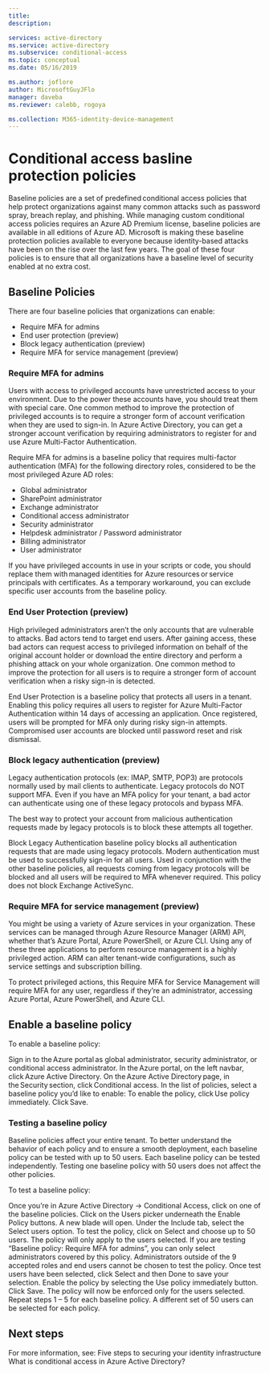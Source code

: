```yaml
---
title: 
description: 

services: active-directory
ms.service: active-directory
ms.subservice: conditional-access
ms.topic: conceptual
ms.date: 05/16/2019

ms.author: joflore
author: MicrosoftGuyJFlo
manager: daveba
ms.reviewer: calebb, rogoya

ms.collection: M365-identity-device-management
---
```

# Conditional access basline protection policies

Baseline policies are a set of predefined conditional access policies that help protect organizations against many common attacks such as password spray, breach replay, and phishing. While managing custom conditional access policies requires an Azure AD Premium license, baseline policies are available in all editions of Azure AD. Microsoft is making these baseline protection policies available to everyone because identity-based attacks have been on the rise over the last few years. The goal of these four policies is to ensure that all organizations have a baseline level of security enabled at no extra cost.

## Baseline Policies

There are four baseline policies that organizations can enable:

* Require MFA for admins
* End user protection (preview)
* Block legacy authentication (preview)
* Require MFA for service management (preview)

### Require MFA for admins

Users with access to privileged accounts have unrestricted access to your environment. Due to the power these accounts have, you should treat them with special care. One common method to improve the protection of privileged accounts is to require a stronger form of account verification when they are used to sign-in. In Azure Active Directory, you can get a stronger account verification by requiring administrators to register for and use Azure Multi-Factor Authentication.

Require MFA for admins is a baseline policy that requires multi-factor authentication (MFA) for the following directory roles, considered to be the most privileged Azure AD roles:

* Global administrator
* SharePoint administrator
* Exchange administrator
* Conditional access administrator
* Security administrator
* Helpdesk administrator / Password administrator
* Billing administrator
* User administrator

If you have privileged accounts in use in your scripts or code, you should replace them with managed identities for Azure resources or service principals with certificates. As a temporary workaround, you can exclude specific user accounts from the baseline policy.

### End User Protection (preview)

High privileged administrators aren’t the only accounts that are vulnerable to attacks. Bad actors tend to target end users. After gaining access, these bad actors can request access to privileged information on behalf of the original account holder or download the entire directory and perform a phishing attack on your whole organization. One common method to improve the protection for all users is to require a stronger form of account verification when a risky sign-in is detected.

End User Protection is a baseline policy that protects all users in a tenant. Enabling this policy requires all users to register for Azure Multi-Factor Authentication within 14 days of accessing an application. Once registered, users will be prompted for MFA only during risky sign-in attempts. Compromised user accounts are blocked until password reset and risk dismissal.  

### Block legacy authentication (preview)

Legacy authentication protocols (ex: IMAP, SMTP, POP3) are protocols normally used by mail clients to authenticate. Legacy protocols do NOT support MFA. Even if you have an MFA policy for your tenant, a bad actor can authenticate using one of these legacy protocols and bypass MFA.

The best way to protect your account from malicious authentication requests made by legacy protocols is to block these attempts all together.

Block Legacy Authentication baseline policy blocks all authentication requests that are made using legacy protocols. Modern authentication must be used to successfully sign-in for all users. Used in conjunction with the other baseline policies, all requests coming from legacy protocols will be blocked and all users will be required to MFA whenever required. This policy does not block Exchange ActiveSync.  

### Require MFA for service management (preview)

You might be using a variety of Azure services in your organization. These services can be managed through Azure Resource Manager (ARM) API, whether that’s Azure Portal, Azure PowerShell, or Azure CLI. Using any of these three applications to perform resource management is a highly privileged action. ARM can alter tenant-wide configurations, such as service settings and subscription billing.

To protect privileged actions, this Require MFA for Service Management will require MFA for any user, regardless if they’re an administrator, accessing Azure Portal, Azure PowerShell, and Azure CLI.

## Enable a baseline policy

To enable a baseline policy:  

Sign in to the Azure portal as global administrator, security administrator, or conditional access administrator.
In the Azure portal, on the left navbar, click Azure Active Directory.
On the Azure Active Directory page, in the Security section, click Conditional access.
In the list of policies, select a baseline policy you’d like to enable:
To enable the policy, click Use policy immediately.
Click Save.

### Testing a baseline policy

Baseline policies affect your entire tenant. To better understand the behavior of each policy and to ensure a smooth deployment, each baseline policy can be tested with up to 50 users. Each baseline policy can be tested independently. Testing one baseline policy with 50 users does not affect the other policies.

To test a baseline policy:

Once you’re in Azure Active Directory -> Conditional Access, click on one of the baseline policies.
Click on the Users picker underneath the Enable Policy buttons. A new blade will open.
Under the Include tab, select the Select users option. To test the policy, click on Select and choose up to 50 users. The policy will only apply to the users selected. If you are testing “Baseline policy: Require MFA for admins”, you can only select administrators covered by this policy. Administrators outside of the 9 accepted roles and end users cannot be chosen to test the policy.
Once test users have been selected, click Select and then Done to save your selection.
Enable the policy by selecting the Use policy immediately button. Click Save. The policy will now be enforced only for the users selected.
Repeat steps 1 – 5 for each baseline policy. A different set of 50 users can be selected for each policy.



## Next steps

For more information, see:
Five steps to securing your identity infrastructure
What is conditional access in Azure Active Directory?
